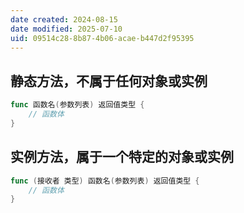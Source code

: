 ```yaml
---
date created: 2024-08-15
date modified: 2025-07-10
uid: 09514c28-8b87-4b06-acae-b447d2f95395
---
```

## 静态方法，不属于任何对象或实例

```go
func 函数名(参数列表) 返回值类型 {
    // 函数体
}
```

## 实例方法，属于一个特定的对象或实例

```go
func (接收者 类型) 函数名(参数列表) 返回值类型 {
    // 函数体
}
```

